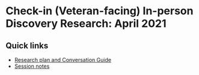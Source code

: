 # Check-in (Veteran-facing) In-person Discovery Research: April 2021

## Quick links

- [Research plan and Conversation Guide](https://github.com/department-of-veterans-affairs/va.gov-team/blob/master/products/health-care/checkin/research/in-person-discovery/researchPlan-conversationGuide.md)
- [Session notes](https://github.com/department-of-veterans-affairs/va.gov-team/blob/master/products/health-care/checkin/research/in-person-discovery/session-notes/)

